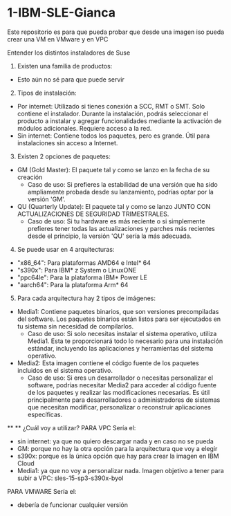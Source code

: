 # 1-IBM-SLE-Gianca
Este repositorio es para que pueda probar que desde una imagen iso pueda crear una VM en VMware y en VPC

Entender los distintos instaladores de Suse
1. Existen una familia de productos:
- Esto aún no sé para que puede servir

2. Tipos de instalación:
-  Por internet: Utilizado si tienes conexión a SCC, RMT o SMT. Solo contiene el instalador. Durante la instalación, podrás seleccionar el producto a instalar y agregar funcionalidades mediante la activación de módulos adicionales. Requiere acceso a la red.
-  Sin internet: Contiene todos los paquetes, pero es grande. Útil para instalaciones sin acceso a Internet.

3. Existen 2 opciones de paquetes:
- GM (Gold Master): El paquete tal y como se lanzo en la fecha de su creación
  - Caso de uso: Si prefieres la estabilidad de una versión que ha sido ampliamente probada desde su lanzamiento, podrías optar por la versión 'GM'.
- QU (Quarterly Update): El paquete tal y como se lanzo JUNTO CON ACTUALIZACIONES DE SEGURIDAD TRIMESTRALES.
  - Caso de uso: Si tu hardware es más reciente o si simplemente prefieres tener todas las actualizaciones y parches más recientes desde el principio, la versión 'QU' sería la más adecuada.
 
4. Se puede usar en 4 arquitecturas:
- "x86_64": Para plataformas AMD64 e Intel* 64
- "s390x": Para IBM* z System o LinuxONE
- "ppc64le": Para la plataforma IBM* Power LE
- "aarch64": Para la plataforma Arm* 64

5. Para cada arquitectura hay 2 tipos de imágenes:
- Media1: Contiene paquetes binarios, que son versiones precompiladas del software. Los paquetes binarios están listos para ser ejecutados en tu sistema sin necesidad de compilarlos.
  - Caso de uso: Si solo necesitas instalar el sistema operativo, utiliza Media1. Esta te proporcionará todo lo necesario para una instalación estándar, incluyendo las aplicaciones y herramientas del sistema operativo.
- Media2: Esta imagen contiene el código fuente de los paquetes incluidos en el sistema operativo.
  - Caso de uso: Si eres un desarrollador o necesitas personalizar el software, podrías necesitar Media2 para acceder al código fuente de los paquetes y realizar las modificaciones necesarias. Es útil principalmente para desarrolladores o administradores de sistemas que necesitan modificar, personalizar o reconstruir aplicaciones específicas.

**
**
¿Cuál voy a utilizar?
PARA VPC
Sería el: 
- sin internet: ya que no quiero descargar nada y en caso no se pueda
- GM: porque no hay la otra opción para la arquitectura que voy a elegir
- s390x: porque es la única opción que hay para crear la imagen en IBM Cloud
- Media1: ya que no voy a personalizar nada.
Imagen objetivo a tener para subir a VPC: sles-15-sp3-s390x-byol

PARA VMWARE
Sería el:
- debería de funcionar cualquier versión
